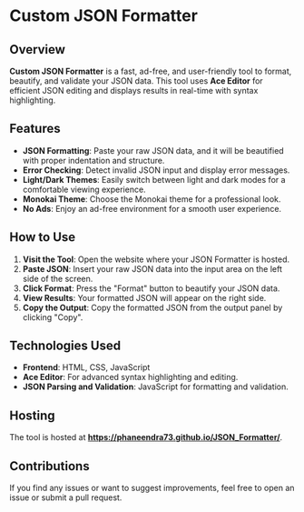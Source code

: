 # Custom JSON Formatter

## Overview

**Custom JSON Formatter** is a fast, ad-free, and user-friendly tool to format, beautify, and validate your JSON data. This tool uses **Ace Editor** for efficient JSON editing and displays results in real-time with syntax highlighting.

## Features

- **JSON Formatting**: Paste your raw JSON data, and it will be beautified with proper indentation and structure.
- **Error Checking**: Detect invalid JSON input and display error messages.
- **Light/Dark Themes**: Easily switch between light and dark modes for a comfortable viewing experience.
- **Monokai Theme**: Choose the Monokai theme for a professional look.
- **No Ads**: Enjoy an ad-free environment for a smooth user experience.

## How to Use

1. **Visit the Tool**: Open the website where your JSON Formatter is hosted.
2. **Paste JSON**: Insert your raw JSON data into the input area on the left side of the screen.
3. **Click Format**: Press the "Format" button to beautify your JSON data.
4. **View Results**: Your formatted JSON will appear on the right side.
5. **Copy the Output**: Copy the formatted JSON from the output panel by clicking "Copy".

## Technologies Used

- **Frontend**: HTML, CSS, JavaScript
- **Ace Editor**: For advanced syntax highlighting and editing.
- **JSON Parsing and Validation**: JavaScript for formatting and validation.

## Hosting

The tool is hosted at **https://phaneendra73.github.io/JSON_Formatter/**.

## Contributions

If you find any issues or want to suggest improvements, feel free to open an issue or submit a pull request.
